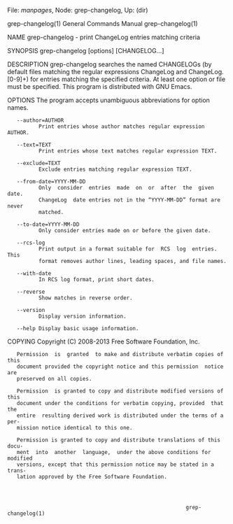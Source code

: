 File: *manpages*,  Node: grep-changelog,  Up: (dir)

grep-changelog(1)           General Commands Manual          grep-changelog(1)



NAME
       grep-changelog - print ChangeLog entries matching criteria

SYNOPSIS
       grep-changelog [options] [CHANGELOG...]

DESCRIPTION
       grep-changelog searches the named CHANGELOGs (by default files matching
       the regular expressions ChangeLog and  ChangeLog\.[0-9]+)  for  entries
       matching  the  specified criteria.  At least one option or file must be
       specified.  This program is distributed with GNU Emacs.

OPTIONS
       The program accepts unambiguous abbreviations for option names.

       --author=AUTHOR
              Print entries whose author matches regular expression AUTHOR.

       --text=TEXT
              Print entries whose text matches regular expression TEXT.

       --exclude=TEXT
              Exclude entries matching regular expression TEXT.

       --from-date=YYYY-MM-DD
              Only  consider  entries  made  on  or  after  the  given   date.
              ChangeLog  date entries not in the “YYYY-MM-DD” format are never
              matched.

       --to-date=YYYY-MM-DD
              Only consider entries made on or before the given date.

       --rcs-log
              Print output in a format suitable for  RCS  log  entries.   This
              format removes author lines, leading spaces, and file names.

       --with-date
              In RCS log format, print short dates.

       --reverse
              Show matches in reverse order.

       --version
              Display version information.

       --help Display basic usage information.

COPYING
       Copyright (C) 2008-2013 Free Software Foundation, Inc.

       Permission  is  granted  to make and distribute verbatim copies of this
       document provided the copyright notice and this permission  notice  are
       preserved on all copies.

       Permission  is granted to copy and distribute modified versions of this
       document under the conditions for verbatim copying, provided  that  the
       entire  resulting derived work is distributed under the terms of a per‐
       mission notice identical to this one.

       Permission is granted to copy and distribute translations of this docu‐
       ment  into  another  language,  under the above conditions for modified
       versions, except that this permission notice may be stated in a  trans‐
       lation approved by the Free Software Foundation.




                                                             grep-changelog(1)
